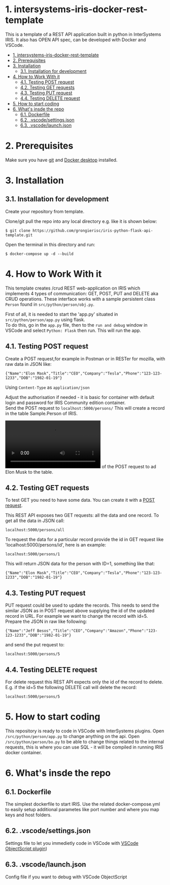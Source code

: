 # 1. intersystems-iris-docker-rest-template
This is a template of a REST API application built in python in InterSystems IRIS.
It also has OPEN API spec, can be developed with Docker and VSCode.

- [1. intersystems-iris-docker-rest-template](#1-intersystems-iris-docker-rest-template)
- [2. Prerequisites](#2-prerequisites)
- [3. Installation](#3-installation)
  - [3.1. Installation for development](#31-installation-for-development)
- [4. How to Work With it](#4-how-to-work-with-it)
  - [4.1. Testing POST request](#41-testing-post-request)
  - [4.2. Testing GET requests](#42-testing-get-requests)
  - [4.3. Testing PUT request](#43-testing-put-request)
  - [4.4. Testing DELETE request](#44-testing-delete-request)
- [5. How to start coding](#5-how-to-start-coding)
- [6. What's insde the repo](#6-whats-insde-the-repo)
  - [6.1. Dockerfile](#61-dockerfile)
  - [6.2. .vscode/settings.json](#62-vscodesettingsjson)
  - [6.3. .vscode/launch.json](#63-vscodelaunchjson)


# 2. Prerequisites
Make sure you have [git](https://git-scm.com/book/en/v2/Getting-Started-Installing-Git) and [Docker desktop](https://www.docker.com/products/docker-desktop) installed.

# 3. Installation

## 3.1. Installation for development

Create your repository from template.

Clone/git pull the repo into any local directory e.g. like it is shown below:
```
$ git clone https://github.com/grongierisc/iris-python-flask-api-template.git
```

Open the terminal in this directory and run:

```
$ docker-compose up -d --build
```

# 4. How to Work With it

This template creates /crud REST web-application on IRIS which implements 4 types of communication: GET, POST, PUT and DELETE aka CRUD operations.
These interface works with a sample persistent class `Person` found in `src/python/person/obj.py`.

First of all, it is needed to start the 'app.py' situated in `src/python/person/app.py` using flask.<br>
To do this, go in the `app.py` file, then to the `run and debug` window in VSCode and select `Python: Flask` then run.
This will run the app.

## 4.1. Testing POST request

Create a POST request,for example in Postman or in RESTer for mozilla, with raw data in JSON like:
```
{"Name":"Elon Mask","Title":"CEO","Company":"Tesla","Phone":"123-123-1233","DOB":"1982-01-19"}
```
Using `Content-Type` as `application/json`

Adjust the authorisation if needed - it is basic for container with default login and password for IRIS Community edition container.<br>
Send the POST request to `localhost:5000/persons/`
This will create a record in the table Sample.Person of IRIS.

![Here is an example](https://user-images.githubusercontent.com/77791586/165950755-0800b414-a26a-4616-9360-4ecf41c90363.mov) of the POST request to ad Elon Musk to the table.

## 4.2. Testing GET requests

To test GET you need to have some data. You can create it with a [POST request](#41-testing-post-request).

This REST API exposes two GET requests: all the data and one record.
To get all the data in JSON call:
```
localhost:5000/persons/all
```

To request the data for a particular record provide the id in GET request like 'localhost:5000/persons/id', here is an example:
```
localhost:5000/persons/1
```

This will return JSON data for the person with ID=1, something like that:
```
{"Name":"Elon Mask","Title":"CEO","Company":"Tesla","Phone":"123-123-1233","DOB":"1982-01-19"}
```

## 4.3. Testing PUT request

PUT request could be used to update the records. This needs to send the similar JSON as in POST request above supplying the id of the updated record in URL.
For example we want to change the record with id=5. Prepare the JSON in raw like following:
```
{"Name":"Jeff Besos","Title":"CEO","Company":"Amazon","Phone":"123-123-1233","DOB":"1982-01-19"}
```

and send the put request to:
```
localhost:5000/persons/5
```

## 4.4. Testing DELETE request

For delete request this REST API expects only the id of the record to delete. E.g. if the id=5 the following DELETE call will delete the record:

```
localhost:5000/persons/5
```

# 5. How to start coding
This repository is ready to code in VSCode with InterSystems plugins.
Open `/src/python/person/app.py` to change anything on the api.
Open `/src/python/person/bo.py` to be able to change things related to the internal requests, this is where you can use SQL - it will be compiled in running IRIS docker container.

# 6. What's insde the repo

## 6.1. Dockerfile

The simplest dockerfile to start IRIS.
Use the related docker-compose.yml to easily setup additional parametes like port number and where you map keys and host folders.

## 6.2. .vscode/settings.json

Settings file to let you immedietly code in VSCode with [VSCode ObjectScript plugin](https://marketplace.visualstudio.com/items?itemName=daimor.vscode-objectscript))

## 6.3. .vscode/launch.json
Config file if you want to debug with VSCode ObjectScript
